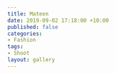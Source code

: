 ```yaml
---
title: Mateen
date: 2019-09-02 17:18:00 +10:00
published: false
categories:
- Fashion
tags:
- Shoot
layout: gallery
---
```


